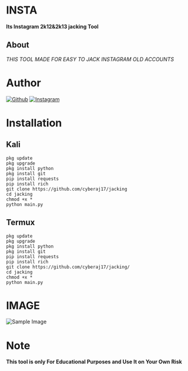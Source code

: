 # INSTA
**Its Instagram 2k12&2k13 jacking Tool**
## About 
*THIS TOOL MADE FOR EASY TO JACK INSTAGRAM OLD ACCOUNTS*
# Author 

<a href="https://github.com/STARK-404/"><img title="Github" src="https://img.shields.io/badge/cyberaj17-blue?style=for-the-badge&logo=github"></a>
[![Instagram](https://img.shields.io/badge/INSTAGRAM-FOLLOW-green?style=for-the-badge&logo=instagram)](https://instagram.com/zh4bx?igshid=YmMyMTA2M2Y=)


# Installation 
## Kali
```
pkg update 
pkg upgrade 
pkg install python
pkg install git 
pip install requests 
pip install rich 
git clone https://github.com/cyberaj17/jacking
cd jacking
chmod +x *
python main.py
```
## Termux 
```
pkg update 
pkg upgrade 
pkg install python
pkg install git 
pip install requests 
pip install rich 
git clone https://github.com/cyberaj17/jacking/
cd jacking
chmod +x *
python main.py
```
# IMAGE
![Sample Image](https://telegra.ph/file/e91eb1a82ae7e5e9da406.jpg)
# Note
**This tool is only For Educational Purposes and Use It on Your Own Risk**
